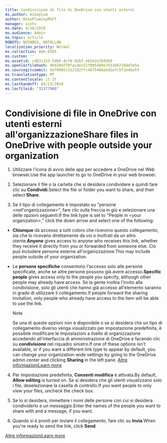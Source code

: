 ```yaml
---
title: Condivisione di file di OneDrive con utenti esterni
ms.author: mikeplum
author: MikePlumleyMSFT
manager: scotv
ms.date: 4/10/2018
ms.audience: Admin
ms.topic: article
ROBOTS: NOINDEX, NOFOLLOW
localization_priority: Normal
ms.collection: Adm_O365
ms.custom: ''
ms.assetid: cd031153-5db6-4cf4-92b7-eb562e7b9568
ms.openlocfilehash: 9b920dff8facdec51f005489e7433db738447e5e
ms.sourcegitcommit: 9d78905c512192ffc4675468abd2efc5f2e4baf4
ms.translationtype: MT
ms.contentlocale: it-IT
ms.lasthandoff: 04/23/2019
ms.locfileid: "32377960"
---
```

# <a name="share-files-in-onedrive-with-people-outside-your-organization"></a><span data-ttu-id="30420-102">Condivisione di file in OneDrive con utenti esterni all'organizzazione</span><span class="sxs-lookup"><span data-stu-id="30420-102">Share files in OneDrive with people outside your organization</span></span>

1. <span data-ttu-id="30420-103">Utilizzare l'icona di avvio delle app per accedere a OneDrive nel Web browser.</span><span class="sxs-lookup"><span data-stu-id="30420-103">Use the app launcher to go to OneDrive in your web browser.</span></span> 
    
2. <span data-ttu-id="30420-104">Selezionare il file o la cartella che si desidera condividere e quindi fare clic su **Condividi**.</span><span class="sxs-lookup"><span data-stu-id="30420-104">Select the file or folder you want to share, and then select **Share**.</span></span> 
    
3. <span data-ttu-id="30420-105">Se il tipo di collegamento è impostato su "persone \<nell'organizzazione\>", fare clic sulla freccia in giù e selezionare una delle opzioni seguenti:</span><span class="sxs-lookup"><span data-stu-id="30420-105">If the link type is set to "People in \<your organization\>," click the down arrow and select one of the following:</span></span> 
    
  - <span data-ttu-id="30420-106">**Chiunque** dà accesso a tutti coloro che ricevono questo collegamento, sia che lo ricevano direttamente da voi o inoltrati da un altro utente.</span><span class="sxs-lookup"><span data-stu-id="30420-106">**Anyone** gives access to anyone who receives this link, whether they receive it directly from you or forwarded from someone else.</span></span> <span data-ttu-id="30420-107">Ciò può includere persone esterne all'organizzazione.</span><span class="sxs-lookup"><span data-stu-id="30420-107">This may include people outside of your organization.</span></span> 
    
  - <span data-ttu-id="30420-108">Le **persone specifiche** consentono l'accesso solo alle persone specificate, anche se altre persone possono già avere accesso.</span><span class="sxs-lookup"><span data-stu-id="30420-108">**Specific people** gives access only to the people you specify, although other people may already have access.</span></span> <span data-ttu-id="30420-109">Se la gente inoltra l'invito alla condivisione, solo gli utenti che hanno già accesso all'elemento saranno in grado di utilizzare il collegamento.</span><span class="sxs-lookup"><span data-stu-id="30420-109">If people forward the sharing invitation, only people who already have access to the item will be able to use the link.</span></span> 
    
    > [!NOTE]
    > <span data-ttu-id="30420-110">Se una di queste opzioni non è disponibile o se si desidera che un tipo di collegamento diverso venga visualizzato per impostazione predefinita, è possibile modificare le impostazioni a livello di organizzazione accedendo all'interfaccia di amministrazione di OneDrive e facendo clic su **condivisione** nel riquadro sinistro.</span><span class="sxs-lookup"><span data-stu-id="30420-110">If one of these options isn't available, or if you want a different link type to appear by default, you can change your organization-wide settings by going to the OneDrive admin center and clicking **Sharing** in the left pane.</span></span> [<span data-ttu-id="30420-111">Altre informazioni</span><span class="sxs-lookup"><span data-stu-id="30420-111">Learn more</span></span>](https://go.microsoft.com/fwlink/?linkid=871961)
  
4. <span data-ttu-id="30420-112">Per impostazione predefinita, **Consenti modifica** è attivata.</span><span class="sxs-lookup"><span data-stu-id="30420-112">By default, **Allow editing** is turned on.</span></span> <span data-ttu-id="30420-113">Se si desidera che gli utenti visualizzano solo i file, deselezionare la casella di controllo.</span><span class="sxs-lookup"><span data-stu-id="30420-113">If you want people to only view your files, uncheck the check box.</span></span> 
    
5. <span data-ttu-id="30420-114">Se lo si desidera, immettere i nomi delle persone con cui si desidera condividerlo e un messaggio.</span><span class="sxs-lookup"><span data-stu-id="30420-114">Enter the names of the people you want to share with and a message, if you want.</span></span>
    
6. <span data-ttu-id="30420-115">Quando si è pronti per inviare il collegamento, fare clic su **Invia**.</span><span class="sxs-lookup"><span data-stu-id="30420-115">When you're ready to send the link, click **Send**.</span></span> 
    
[<span data-ttu-id="30420-116">Altre informazioni</span><span class="sxs-lookup"><span data-stu-id="30420-116">Learn more</span></span>](https://go.microsoft.com/fwlink/?linkid=871861)
  

